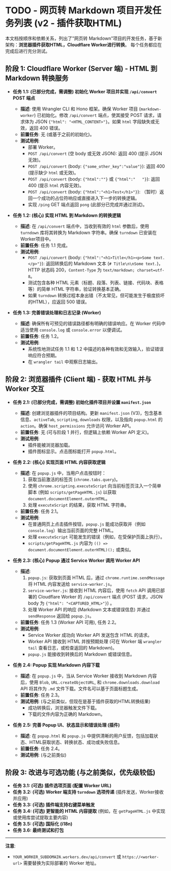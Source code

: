 # TODO - 网页转 Markdown 项目开发任务列表 (v2 - 插件获取HTML)

本文档按顺序和依赖关系，列出了"网页转 Markdown"项目的开发任务，基于新架构：**浏览器插件获取HTML，Cloudflare Worker进行转换**。
每个任务都应在完成后进行充分测试。

## 阶段 1: Cloudflare Worker (Server 端) - HTML 到 Markdown 转换服务

*   **任务 1.1: (已部分完成，需调整) 初始化 Worker 项目并实现 `/api/convert` POST 端点**
    *   **描述**: 使用 Wrangler CLI 和 Hono 框架。确保 Worker 项目 (`markdown-worker`) 已初始化。修改 `/api/convert` 端点，使其接受 POST 请求，请求体为 JSON `{"html": "<HTML_CONTENT>"}`。如果 `html` 字段缺失或无效，返回 400 错误。
    *   **前置任务**: 无 (或基于之前的初始化)。
    *   **测试用例**:
        *   部署 Worker。
        *   `POST /api/convert` (空 body 或无效 JSON): 返回 400 (提示 JSON 无效)。
        *   `POST /api/convert` (body: `{"some_other_key":"value"}`): 返回 400 (提示缺少 `html` 或无效)。
        *   `POST /api/convert` (body: `{"html":""}` 或 `{"html":"   "}`): 返回 400 (提示 `html` 内容无效)。
        *   `POST /api/convert` (body: `{"html":"<h1>Test</h1>"}`): （暂时）返回一个成功的占位符响应或直接进入下一步的转换逻辑。
        *   实现 `/ping` GET 端点返回 `pong` (此部分已完成并通过测试)。

*   **任务 1.2: (核心) 实现 HTML 到 Markdown 的转换逻辑**
    *   **描述**: 在 `/api/convert` 端点中，当收到有效的 `html` 参数后，使用 `turndown` 库将其转换为 Markdown 字符串。确保 `turndown` 已安装在 Worker项目中。
    *   **前置任务**: 任务 1.1 完成。
    *   **测试用例**:
        *   `POST /api/convert` (body: `{"html":"<h1>Title</h1><p>Some text.</p>"}`): 返回转换后的 Markdown 文本 (`# Title\n\nSome text.`)，HTTP 状态码 200，`Content-Type` 为 `text/markdown; charset=utf-8`。
        *   测试包含各种 HTML 元素（标题、段落、列表、链接、代码块、表格等）的简单 HTML 字符串，验证转换基本正确。
        *   如果 `turndown` 转换过程本身出错（不太常见，但可能发生于极度损坏的HTML），应返回 500 错误。

*   **任务 1.3: 完善错误处理和日志记录 (Worker)**
    *   **描述**: 确保所有可预见的错误路径都有明确的错误响应。在 Worker 代码中适当使用 `console.log` 或 `console.error` 以便调试。
    *   **前置任务**: 任务 1.2。
    *   **测试用例**:
        *   系统性地测试任务 1.1 和 1.2 中描述的各种有效和无效输入，验证错误响应符合预期。
        *   在 `wrangler tail` 中观察日志输出。

## 阶段 2: 浏览器插件 (Client 端) - 获取 HTML 并与 Worker 交互

*   **任务 2.1: (已部分完成，需调整) 初始化插件项目并设置 `manifest.json`**
    *   **描述**: 创建浏览器插件的项目结构。更新 `manifest.json` (V3)，包含基本信息、`activeTab`, `scripting`, `downloads` 权限，以及指向 `popup.html` 的 `action`。确保 `host_permissions` 允许访问 Worker API。
    *   **前置任务**: 无 (可与阶段 1 并行，但逻辑上依赖 Worker API 定义)。
    *   **测试用例**:
        *   插件能被浏览器加载。
        *   插件图标显示。点击图标能打开 `popup.html`。

*   **任务 2.2: (核心) 实现页面 HTML 内容获取逻辑**
    *   **描述**: 在 `popup.js` 中，当用户点击按钮时：
        1.  获取当前激活的标签页 (`chrome.tabs.query`)。
        2.  使用 `chrome.scripting.executeScript` 向当前标签页注入一个简单脚本 (例如 `scripts/getPageHTML.js`) 以获取 `document.documentElement.outerHTML`。
        3.  处理 `executeScript` 的结果，获取 HTML 字符串。
    *   **前置任务**: 任务 2.1。
    *   **测试用例**:
        *   在普通网页上点击插件按钮，`popup.js` 能成功获取并（例如 `console.log`）输出当前页面的完整 HTML。
        *   处理 `executeScript` 可能发生的错误（例如，在受保护页面上执行）。
        *   `scripts/getPageHTML.js` 内容为 `(() => document.documentElement.outerHTML)();` 或类似。

*   **任务 2.3: (核心) Popup 通过 Service Worker 调用 Worker API**
    *   **描述**:
        1.  `popup.js`: 获取到页面 HTML 后，通过 `chrome.runtime.sendMessage` 将 HTML 内容发送给 `service-worker.js`。
        2.  `service-worker.js`: 接收到 HTML 内容后，使用 `fetch` API 调用已部署的 Cloudflare Worker 的 `/api/convert` 端点 (POST 请求，JSON body 为 `{"html": "<CAPTURED_HTML>"}`) 。
        3.  处理 Worker API 的响应 (Markdown 文本或错误信息) 并通过 `sendResponse` 返回给 `popup.js`。
    *   **前置任务**: 任务 1.3 (Worker API 可用), 任务 2.2。
    *   **测试用例**:
        *   Service Worker 成功向 Worker API 发送包含 HTML 的请求。
        *   Worker API 接收到 HTML 并按预期处理 (可在 Worker 端 `wrangler tail` 查看日志，或检查返回的 Markdown)。
        *   `popup.js` 能接收到转换后的 Markdown 或错误信息。

*   **任务 2.4: Popup 实现 Markdown 内容下载**
    *   **描述**: 在 `popup.js` 中，当从 Service Worker 接收到 Markdown 内容后，使用 `Blob`, `URL.createObjectURL`, 和 `chrome.downloads.download` API 将其作为 `.md` 文件下载。文件名可以基于页面标题生成。
    *   **前置任务**: 任务 2.3。
    *   **测试用例**: (与之前类似，但现在是基于插件获取的HTML转换结果)
        *   成功转换后，浏览器触发文件下载。
        *   下载的文件内容为正确的 Markdown。

*   **任务 2.5: 完善 Popup UI、状态显示和错误处理 (插件)**
    *   **描述**: 在 `popup.html` 和 `popup.js` 中提供清晰的用户反馈，包括加载状态、HTML获取状态、转换状态、成功或失败信息。
    *   **前置任务**: 任务 2.4。
    *   **测试用例**: (与之前类似)

## 阶段 3: 改进与可选功能 (与之前类似，优先级较低)

*   **任务 3.1: (可选) 插件选项页面 (配置 Worker URL)**
*   **任务 3.2: (可选) Worker 端支持 `turndown` 选项传递** (插件发送，Worker接收并应用)
*   **任务 3.3: (可选) 插件端支持右键菜单触发**
*   **任务 3.4: (可选) 更智能的 HTML 内容提取** (例如，在 `getPageHTML.js` 中实现或使用库尝试提取主要内容)
*   **任务 3.5: (可选) 国际化 (i18n)**
*   **任务 3.6: 最终测试和打包**

---

**注意**: 
*   `YOUR_WORKER_SUBDOMAIN.workers.dev/api/convert` 或 `https://<worker-url>` 需要替换为实际部署的 Worker 地址。 